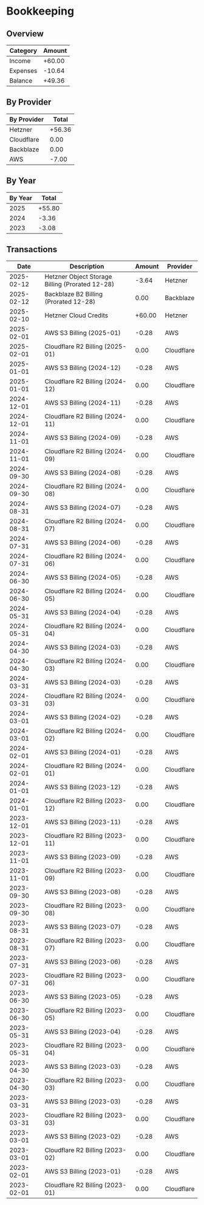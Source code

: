 # Bookkeeping

## Overview

| Category | Amount |
| --- | --- |
| Income | +60.00 |
| Expenses | -10.64 |
| Balance | +49.36 |

## By Provider

| By Provider | Total |
| --- | --- |
| Hetzner | +56.36 |
| Cloudflare | 0.00 |
| Backblaze | 0.00 |
| AWS | -7.00 |

## By Year

| By Year | Total |
| --- | --- |
| 2025 | +55.80 |
| 2024 | -3.36 |
| 2023 | -3.08 |

## Transactions
| Date | Description | Amount | Provider |
| --- | --- | --- | --- |
| 2025-02-12 | Hetzner Object Storage Billing (Prorated 12-28) | -3.64 | Hetzner |
| 2025-02-12 | Backblaze B2 Billing (Prorated 12-28) | 0.00 | Backblaze |
| 2025-02-10 | Hetzner Cloud Credits | +60.00 | Hetzner |
| 2025-02-01 | AWS S3 Billing (2025-01) | -0.28 | AWS |
| 2025-02-01 | Cloudflare R2 Billing (2025-01) | 0.00 | Cloudflare |
| 2025-01-01 | AWS S3 Billing (2024-12) | -0.28 | AWS |
| 2025-01-01 | Cloudflare R2 Billing (2024-12) | 0.00 | Cloudflare |
| 2024-12-01 | AWS S3 Billing (2024-11) | -0.28 | AWS |
| 2024-12-01 | Cloudflare R2 Billing (2024-11) | 0.00 | Cloudflare |
| 2024-11-01 | AWS S3 Billing (2024-09) | -0.28 | AWS |
| 2024-11-01 | Cloudflare R2 Billing (2024-09) | 0.00 | Cloudflare |
| 2024-09-30 | AWS S3 Billing (2024-08) | -0.28 | AWS |
| 2024-09-30 | Cloudflare R2 Billing (2024-08) | 0.00 | Cloudflare |
| 2024-08-31 | AWS S3 Billing (2024-07) | -0.28 | AWS |
| 2024-08-31 | Cloudflare R2 Billing (2024-07) | 0.00 | Cloudflare |
| 2024-07-31 | AWS S3 Billing (2024-06) | -0.28 | AWS |
| 2024-07-31 | Cloudflare R2 Billing (2024-06) | 0.00 | Cloudflare |
| 2024-06-30 | AWS S3 Billing (2024-05) | -0.28 | AWS |
| 2024-06-30 | Cloudflare R2 Billing (2024-05) | 0.00 | Cloudflare |
| 2024-05-31 | AWS S3 Billing (2024-04) | -0.28 | AWS |
| 2024-05-31 | Cloudflare R2 Billing (2024-04) | 0.00 | Cloudflare |
| 2024-04-30 | AWS S3 Billing (2024-03) | -0.28 | AWS |
| 2024-04-30 | Cloudflare R2 Billing (2024-03) | 0.00 | Cloudflare |
| 2024-03-31 | AWS S3 Billing (2024-03) | -0.28 | AWS |
| 2024-03-31 | Cloudflare R2 Billing (2024-03) | 0.00 | Cloudflare |
| 2024-03-01 | AWS S3 Billing (2024-02) | -0.28 | AWS |
| 2024-03-01 | Cloudflare R2 Billing (2024-02) | 0.00 | Cloudflare |
| 2024-02-01 | AWS S3 Billing (2024-01) | -0.28 | AWS |
| 2024-02-01 | Cloudflare R2 Billing (2024-01) | 0.00 | Cloudflare |
| 2024-01-01 | AWS S3 Billing (2023-12) | -0.28 | AWS |
| 2024-01-01 | Cloudflare R2 Billing (2023-12) | 0.00 | Cloudflare |
| 2023-12-01 | AWS S3 Billing (2023-11) | -0.28 | AWS |
| 2023-12-01 | Cloudflare R2 Billing (2023-11) | 0.00 | Cloudflare |
| 2023-11-01 | AWS S3 Billing (2023-09) | -0.28 | AWS |
| 2023-11-01 | Cloudflare R2 Billing (2023-09) | 0.00 | Cloudflare |
| 2023-09-30 | AWS S3 Billing (2023-08) | -0.28 | AWS |
| 2023-09-30 | Cloudflare R2 Billing (2023-08) | 0.00 | Cloudflare |
| 2023-08-31 | AWS S3 Billing (2023-07) | -0.28 | AWS |
| 2023-08-31 | Cloudflare R2 Billing (2023-07) | 0.00 | Cloudflare |
| 2023-07-31 | AWS S3 Billing (2023-06) | -0.28 | AWS |
| 2023-07-31 | Cloudflare R2 Billing (2023-06) | 0.00 | Cloudflare |
| 2023-06-30 | AWS S3 Billing (2023-05) | -0.28 | AWS |
| 2023-06-30 | Cloudflare R2 Billing (2023-05) | 0.00 | Cloudflare |
| 2023-05-31 | AWS S3 Billing (2023-04) | -0.28 | AWS |
| 2023-05-31 | Cloudflare R2 Billing (2023-04) | 0.00 | Cloudflare |
| 2023-04-30 | AWS S3 Billing (2023-03) | -0.28 | AWS |
| 2023-04-30 | Cloudflare R2 Billing (2023-03) | 0.00 | Cloudflare |
| 2023-03-31 | AWS S3 Billing (2023-03) | -0.28 | AWS |
| 2023-03-31 | Cloudflare R2 Billing (2023-03) | 0.00 | Cloudflare |
| 2023-03-01 | AWS S3 Billing (2023-02) | -0.28 | AWS |
| 2023-03-01 | Cloudflare R2 Billing (2023-02) | 0.00 | Cloudflare |
| 2023-02-01 | AWS S3 Billing (2023-01) | -0.28 | AWS |
| 2023-02-01 | Cloudflare R2 Billing (2023-01) | 0.00 | Cloudflare |